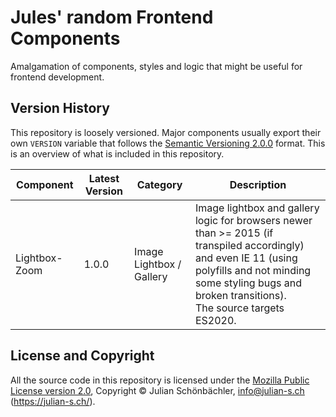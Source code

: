 # Jules' random Frontend Components

Amalgamation of components, styles and logic that might be useful for frontend development.

## Version History

This repository is loosely versioned. Major components usually export their own `VERSION` variable that follows the
[Semantic Versioning 2.0.0][SemVer] format. This is an overview of what is included in this repository.

| Component | Latest Version | Category | Description |
|-----------|----------------|----------|-------------|
| Lightbox-Zoom | 1.0.0 | Image Lightbox / Gallery | Image lightbox and gallery logic for browsers newer than >= 2015 (if transpiled accordingly) and even IE 11 (using polyfills and not minding some styling bugs and broken transitions).<br>The source targets ES2020. |

## License and Copyright

All the source code in this repository is licensed under the [Mozilla Public License version 2.0][License],
Copyright &copy; Julian Schönbächler, <info@julian-s.ch> (https://julian-s.ch/).

[SemVer]: https://semver.org/
[License]: https://github.com/JulianSchoenbaechler/webdev-frontend/blob/main/LICENSE
